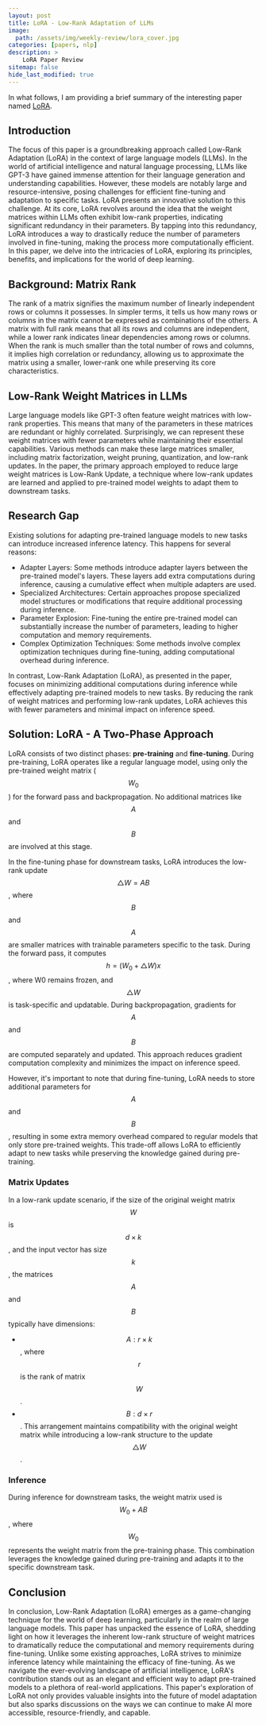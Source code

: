 ```yaml
---
layout: post
title: LoRA - Low-Rank Adaptation of LLMs
image: 
  path: /assets/img/weekly-review/lora_cover.jpg
categories: [papers, nlp]
description: >
    LoRA Paper Review
sitemap: false
hide_last_modified: true
---
```


In what follows, I am providing a brief summary of the interesting paper named [LoRA][loraPaper].

## Introduction

The focus of this paper is a groundbreaking approach called Low-Rank Adaptation (LoRA) in the context of large language models (LLMs). In the world of artificial intelligence and natural language processing, LLMs like GPT-3 have gained immense attention for their language generation and understanding capabilities. However, these models are notably large and resource-intensive, posing challenges for efficient fine-tuning and adaptation to specific tasks. LoRA presents an innovative solution to this challenge. At its core, LoRA revolves around the idea that the weight matrices within LLMs often exhibit low-rank properties, indicating significant redundancy in their parameters. By tapping into this redundancy, LoRA introduces a way to drastically reduce the number of parameters involved in fine-tuning, making the process more computationally efficient. In this paper, we delve into the intricacies of LoRA, exploring its principles, benefits, and implications for the world of deep learning.


## Background: Matrix Rank

The rank of a matrix signifies the maximum number of linearly independent rows or columns it possesses. In simpler terms, it tells us how many rows or columns in the matrix cannot be expressed as combinations of the others. A matrix with full rank means that all its rows and columns are independent, while a lower rank indicates linear dependencies among rows or columns. When the rank is much smaller than the total number of rows and columns, it implies high correlation or redundancy, allowing us to approximate the matrix using a smaller, lower-rank one while preserving its core characteristics.

## Low-Rank Weight Matrices in LLMs

Large language models like GPT-3 often feature weight matrices with low-rank properties. This means that many of the parameters in these matrices are redundant or highly correlated. Surprisingly, we can represent these weight matrices with fewer parameters while maintaining their essential capabilities. Various methods can make these large matrices smaller, including matrix factorization, weight pruning, quantization, and low-rank updates. In the paper, the primary approach employed to reduce large weight matrices is Low-Rank Update, a technique where low-rank updates are learned and applied to pre-trained model weights to adapt them to downstream tasks.

## Research Gap

Existing solutions for adapting pre-trained language models to new tasks can introduce increased inference latency. This happens for several reasons:

* Adapter Layers: Some methods introduce adapter layers between the pre-trained model's layers. These layers add extra computations during inference, causing a cumulative effect when multiple adapters are used.
* Specialized Architectures: Certain approaches propose specialized model structures or modifications that require additional processing during inference.
* Parameter Explosion: Fine-tuning the entire pre-trained model can substantially increase the number of parameters, leading to higher computation and memory requirements.
* Complex Optimization Techniques: Some methods involve complex optimization techniques during fine-tuning, adding computational overhead during inference.

In contrast, Low-Rank Adaptation (LoRA), as presented in the paper, focuses on minimizing additional computations during inference while effectively adapting pre-trained models to new tasks. By reducing the rank of weight matrices and performing low-rank updates, LoRA achieves this with fewer parameters and minimal impact on inference speed.

## Solution: LoRA - A Two-Phase Approach

LoRA consists of two distinct phases: **pre-training** and **fine-tuning**. During pre-training, LoRA operates like a regular language model, using only the pre-trained weight matrix ($$W_0$$) for the forward pass and backpropagation. No additional matrices like $$A$$ and $$B$$ are involved at this stage.

In the fine-tuning phase for downstream tasks, LoRA introduces the low-rank update $$\triangle W = AB$$, where $$B$$ and $$A$$ are smaller matrices with trainable parameters specific to the task. During the forward pass, it computes $$h = (W_0 + \triangle W)x$$, where W0 remains frozen, and $$\triangle W$$ is task-specific and updatable. During backpropagation, gradients for $$A$$ and $$B$$ are computed separately and updated. This approach reduces gradient computation complexity and minimizes the impact on inference speed.

However, it's important to note that during fine-tuning, LoRA needs to store additional parameters for $$A$$ and $$B$$, resulting in some extra memory overhead compared to regular models that only store pre-trained weights. This trade-off allows LoRA to efficiently adapt to new tasks while preserving the knowledge gained during pre-training.

### Matrix Updates

In a low-rank update scenario, if the size of the original weight matrix $$W$$ is $$d \times k$$, and the input vector has size $$k$$, the matrices $$A$$ and $$B$$ typically have dimensions:
* $$A: r \times k$$, where $$r$$ is the rank of matrix $$W$$.
* $$B: d \times r$$.
This arrangement maintains compatibility with the original weight matrix while introducing a low-rank structure to the update $$\triangle W$$.

### Inference

During inference for downstream tasks, the weight matrix used is $$W_0 + AB$$, where $$W_0$$ represents the weight matrix from the pre-training phase. This combination leverages the knowledge gained during pre-training and adapts it to the specific downstream task.

## Conclusion
In conclusion, Low-Rank Adaptation (LoRA) emerges as a game-changing technique for the world of deep learning, particularly in the realm of large language models. This paper has unpacked the essence of LoRA, shedding light on how it leverages the inherent low-rank structure of weight matrices to dramatically reduce the computational and memory requirements during fine-tuning. Unlike some existing approaches, LoRA strives to minimize inference latency while maintaining the efficacy of fine-tuning. As we navigate the ever-evolving landscape of artificial intelligence, LoRA's contribution stands out as an elegant and efficient way to adapt pre-trained models to a plethora of real-world applications. This paper's exploration of LoRA not only provides valuable insights into the future of model adaptation but also sparks discussions on the ways we can continue to make AI more accessible, resource-friendly, and capable.


[loraPaper]: https://arxiv.org/pdf/2106.09685.pdf
